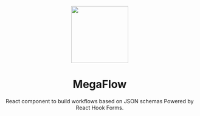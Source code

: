 <p align="center">
  <img src="https://raw.githubusercontent.com/LicenseRocks/megaflow/master/mega-flow.jpg" width="150">
</p>

<h1 align="center">MegaFlow</h1>

<div align="center">

React component to build workflows based on JSON schemas Powered by React Hook Forms.

</div>
